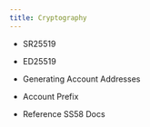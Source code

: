 ```yaml
---
title: Cryptography
---
```


* SR25519

* ED25519

* Generating Account Addresses

* Account Prefix

* Reference SS58 Docs
